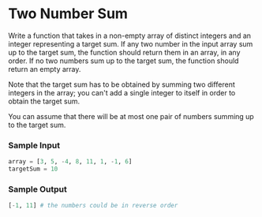 # Two Number Sum

Write a function that takes in a non-empty array of distinct integers
and an integer representing a target sum. If any two number in the input
array sum up to the target sum, the function should return them
in an array, in any order. If no two numbers sum up to the target
sum, the function should return an empty array.

Note that the target sum has to be obtained by summing two different
integers in the array; you can't add a single integer to itself in order
to obtain the target sum.

You can assume that there will be at most one pair of numbers summing
up to the target sum.

### Sample Input

```python
array = [3, 5, -4, 8, 11, 1, -1, 6]
targetSum = 10
```

### Sample Output

```python
[-1, 11] # the numbers could be in reverse order
```
